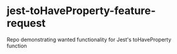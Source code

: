 # jest-toHaveProperty-feature-request
Repo demonstrating wanted functionality for Jest's toHaveProperty function
